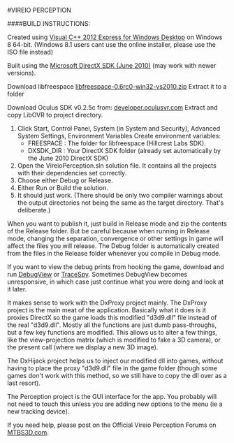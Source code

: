 #VIREIO PERCEPTION



####BUILD INSTRUCTIONS:

Created using [Visual C++ 2012 Express for Windows Desktop](http://www.microsoft.com/en-us/download/details.aspx?id=34673 "Microsoft") on Windows 8 64-bit.
(Windows 8.1 users cant use the online installer, please use the ISO file instead)

Built using the [Microsoft DirectX SDK (June 2010)](http://www.microsoft.com/en-au/download/details.aspx?id=6812 "Microsoft") (may work with newer versions).

Download libfreespace [libfreespace-0.6rc0-win32-vs2010.zip](https://launchpad.net/libfreespace/+download)
Extract it to a folder

Download Oculus SDK v0.2.5c from: [developer.oculusvr.com](https://developer.oculusvr.com/ "Developer Oculus")
Extract and copy LibOVR to project directory.

1. Click Start, Control Panel, System (in System and Security), Advanced System Settings, Environment Variables
Create environment variables:
    * FREESPACE : The folder for libfreespace (Hillcrest Labs SDK).
    * DXSDK_DIR : Your DirectX SDK folder (already set automatically by the June 2010 DirectX SDK)
2. Open the VireioPerception.sln solution file. It contains all the projects with their dependencies set correctly. 
3. Choose either Debug or Release. 
4. Either Run or Build the solution.
5. It should just work. 
(There should be only two compiler warnings about the output directories not being the same as the target directory. That's deliberate.)

When you want to publish it, just build in Release mode and zip the contents of the Release folder. 
But be careful because when running in Release mode, changing the separation, convergence or other settings in game will affect the files you will release.
The Debug folder is automatically created from the files in the Release folder whenever you compile in Debug mode. 

If you want to view the debug prints from hooking the game, download and run [DebugView](http://technet.microsoft.com/en-au/sysinternals/bb896647.aspx) or [TraceSpy](http://tracespy.codeplex.com/). 
Sometimes DebugView becomes unresponsive, in which case just continue what you were doing and look at it later.

It makes sense to work with the DxProxy project mainly. The DxProxy project is the main meat of the application. Basically what it does is it proxies DirectX so the game loads this modified "d3d9.dll" file instead of the real "d3d9.dll". Mostly all the functions are just dumb pass-throughs, but a few key functions are modified. This allows us to alter a few things, like the view-projection matrix (which is modified to fake a 3D camera), or the present call (where we display a new 3D image). 

The DxHijack project helps us to inject our modified dll into games, without having to place the proxy "d3d9.dll" file in the game folder (though some games don't work with this method, so we still have to copy the dll over as a last resort). 

The Perception project is the GUI interface for the app. You probably will not need to touch this unless you are adding new options to the menu (ie a new tracking device).

If you need help, please post on the Official Vireio Perception Forums on [MTBS3D.com](http://www.mtbs3d.com/phpBB/viewforum.php?f=141).
